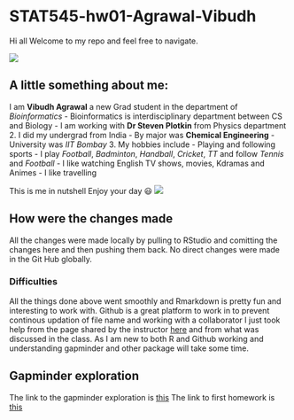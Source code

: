 # STAT545-hw01-Agrawal-Vibudh

 Hi all 
 Welcome to my repo and feel free to navigate. 
 
 ![](https://media.giphy.com/media/11clOWGCHzWG7C/giphy.gif)
 
 ## A little something about me:
 
 I am **Vibudh Agrawal** a new Grad student in the department of *Bioinformatics* 
    - Bioinformatics is interdisciplinary department between CS and Biology
    - I am working with **Dr Steven Plotkin** from Physics department
 2. I did my undergrad from India
    - By major was **Chemical Engineering**
    - University was *IIT Bombay*
 3. My hobbies include
    - Playing and following sports
      - I play *Football*, *Badminton*, *Handball*, *Cricket*, *TT* and follow *Tennis* and *Football*
    - I like watching English TV shows, movies, Kdramas and Animes
    - I like travelling
 
 This is me in nutshell
 Enjoy your day :smiley: 
 ![](https://goo.gl/XpBcS5)
 
 ## How were the changes made
 
 All the changes were made locally by pulling to RStudio and comitting the changes here and then pushing them back. No direct changes were made in the Git Hub globally. 
 
 ### Difficulties
 
 All the things done above went smoothly and Rmarkdown is pretty fun and interesting to work with. 
 Github is a great platform to work in to prevent continous updation of file name and working with a collaborator 
 I just took help from the page shared by the instructor <a href="https://github.com/STAT545-UBC/STAT545-UBC.github.io/blob/master/hw01_sample_readme.md">here</a> and from what was discussed in the class.
 As I am new to both R and Github working and understanding gapminder and other package will take some time. 
 
 ## Gapminder exploration
 
 The link to the gapminder exploration is <a href="https://github.com/vibudh2209/STAT545-hw-Agrawal-Vibudh/blob/master/hw01/hw01_gapminder.md">this</a>
 The link to first homework is [this](https://github.com/vibudh2209/STAT545-hw-Agrawal-Vibudh/tree/master/hw01)



